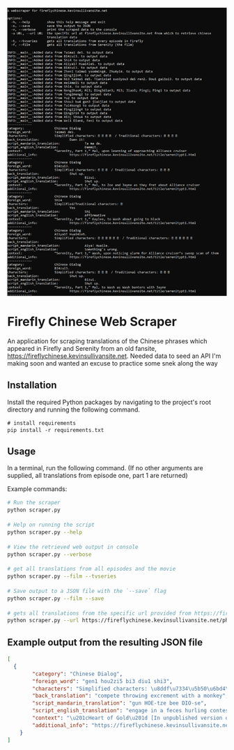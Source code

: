 ![](./screenshot.png)

# Firefly Chinese Web Scraper

An application for scraping translations of the Chinese phrases which appeared in Firefly and Serenity from an old fansite, https://fireflychinese.kevinsullivansite.net. Needed data to seed an API I'm making soon and wanted an excuse to practice some snek along the way

## Installation

Install the required Python packages by navigating to the project's root directory and running the following command.

```base
# install requirements
pip install -r requirements.txt
```

## Usage

In a terminal, run the following command. (If no other arguments are supplied, all translations from episode one, part 1 are returned)

Example commands:

```bash
# Run the scraper
python scraper.py

# Help on running the script
python scraper.py --help

# View the retrieved web output in console
python scraper.py --verbose

# get all translations from all episodes and the movie
python scraper.py --film --tvseries

# Save output to a JSON file with the `--save` flag
python scraper.py --film --save 

# gets all translations from the specific url provided from https://fireflychinese.kevinsullivansite.net/ 
python scraper.py --url https://fireflychinese.kevinsullivansite.net/phrase/q.html

```

## Example output from the resulting JSON file

```json
[
  {
        "category": "Chinese Dialog",
        "foreign_word": "gen1 hou2zi5 bi3 diu1 shi3",
        "characters": "Simplified characters: \u8ddf\u7334\u5b50\u6bd4\u4e22\u5c4e / Traditional characters: \u8ddf\u7334\u5b50\u6bd4\u4e1f\u5c4e",
        "back_translation": "compete throwing excrement with a monkey",
        "script_mandarin_translation": "gun HOE-tze bee DIO-se",
        "script_english_translation": "engage in a feces hurling contest with a monkey",
        "context": "\u201cHeart of Gold\u201d [In unpublished version of script], Inara, about what the companion house could go and do",
        "additional_info": "https://fireflychinese.kevinsullivansite.net/title/heartofgold.html"
    }
]
```